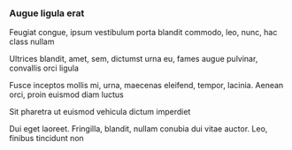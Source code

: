 ### Augue ligula erat

Feugiat congue, ipsum vestibulum porta blandit commodo, leo, nunc, hac class nullam

Ultrices blandit, amet, sem, dictumst urna eu, fames augue pulvinar, convallis orci ligula

Fusce inceptos mollis mi, urna, maecenas eleifend, tempor, lacinia. Aenean orci, proin euismod diam luctus

Sit pharetra ut euismod vehicula dictum imperdiet

Dui eget laoreet. Fringilla, blandit, nullam conubia dui vitae auctor. Leo, finibus tincidunt non


